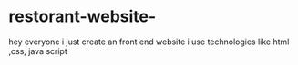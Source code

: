 # restorant-website-
hey everyone i just create an front end website i use technologies like html ,css, java script  
